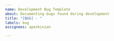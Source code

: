 ```yaml
---
name: Development Bug Template
about: Documenting bugs found during development
title: "[BUG] - "
labels: bug
assignees: apeskinian

---
```



